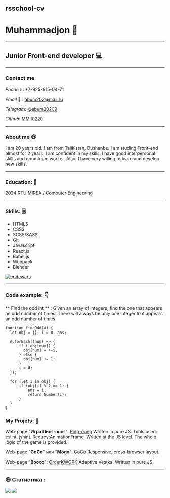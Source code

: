 ## rsschool-cv

# Muhammadjon :triumph:

---

## **Junior Front-end developer** :computer:

---

### Contact me

_Phone_ :telephone_receiver: : +7-925-915-04-71

_Email_ :e-mail: : abum202@mail.ru

_Telegram_: [@abum20209](t.me/@abum20209)

_Github_: [MMII0220](https://github.com/MMII0220)

---

### About me :sunglasses:

I am 20 years old. I am from Tajikistan, Dushanbe. I am studing Front-end almost for 2 years. I am confident in my skills. I have good interpersonal skills and good team worker. Also, I have very willing to learn and develop new skills.

---

### Education: :open_book:

2024 RTU MIREA / Computer Engineering

---

### Skills: :spiral_notepad:

- HTML5
- CSS3
- SCSS/SASS
- Git
- Javascript
- React.js
- Babel.js
- Webpack
- Blender

[![codewars](https://www.codewars.com/users/MMII0220/badges/large)](https://www.codewars.com/users/MMII0220)

---

### Code example: :point_down:

** Find the odd int ** : Given an array of integers, find the one that appears an odd number of times. There will always be only one integer that appears an odd number of times.

```
function findOdd(A) {
  let obj = {}, i = 0, ans;

  A.forEach((num) => {
      if (!obj[num]) {
        obj[num] = ++i;
      } else {
        obj[num] += 1;
      }
      i = 0;
  });

  for (let i in obj) {
      if (obj[i] % 2 == 1) {
          ans = i;
          return Number(i);
      }
  }
}
```

<!-- --- -->

### My Projets: :briefcase:

Web-page "**Игра Пинг-понг**": [Ping-pong](https://mmii0220.github.io/pingPong-JS/)
Written in pure JS. Tools used: eslint, jshint. RequestAnimationFrame. Written at the JS level. The whole logic of the game is provided.

Web-page "**GoGo**" или "**Mogo**": [GoGo](https://mmii0220.github.io/GoGo/)
Responsive, cross-browser layout.

Web-page "**Booco**": [OrderKWORK](https://mmii0220.github.io/orderKWORK/)
Adaptive Vestka. Written in pure JS.

---

### :satisfied: Статистика :

![](https://github-readme-streak-stats.herokuapp.com/?user=MMII0220&theme=algolia)
![](https://github-readme-stats.vercel.app/api?username=MMII0220&show_icons=true&theme=algolia)
